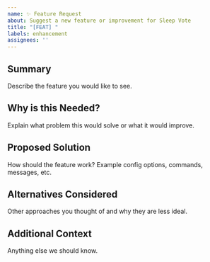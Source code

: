 ```yaml
---
name: ✨ Feature Request
about: Suggest a new feature or improvement for Sleep Vote
title: "[FEAT] "
labels: enhancement
assignees: ''
---
```


## Summary
Describe the feature you would like to see.

## Why is this Needed?
Explain what problem this would solve or what it would improve.

## Proposed Solution
How should the feature work? Example config options, commands, messages, etc.

## Alternatives Considered
Other approaches you thought of and why they are less ideal.

## Additional Context
Anything else we should know.
